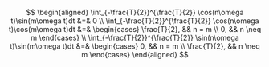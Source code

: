 $$
\begin{aligned}
\int_{-\frac{T}{2}}^{\frac{T}{2}} \cos(n\omega t)\sin(m\omega t)dt &=& 0  \\
\int_{-\frac{T}{2}}^{\frac{T}{2}} \cos(n\omega t)\cos(m\omega t)dt &=& 
\begin{cases}  
\frac{T}{2}, && n = m  \\
0, &&  n \neq m
\end{cases} \\
\int_{-\frac{T}{2}}^{\frac{T}{2}} \sin(n\omega t)\sin(m\omega t)dt &=& 
\begin{cases} 
0, && n = m  \\
\frac{T}{2}, &&  n \neq m
\end{cases}
\end{aligned}
$$